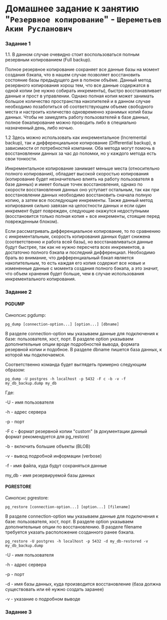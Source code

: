 # Домашнее задание к занятию "`Резервное копирование`" - `Шереметьев Аким Русланович`

### Задание 1

1.1. В данном случае очевидно стоит воспользоваться полным резервным копированием (Full backup).

Полное резервное копирование сохраняет все данные базы на момент создания бэкапа, что в нашем случае позволяет восстановить состояние базы предыдущего дня в полном объёме. Данный метод резервного копирования хорош тем, что все данные содержатся в одной копии (не нужно собирать инкременты), быстро восстанавливает данные и прост в управлении. Однако полная копия может занимать большое количество пространства накопителей и в данном случае необходимо позаботиться об соответствующем объеме свободного места и настроить количество одновременно хранимых копий базы данных. Чтобы не замедлять работу пользователей в базе данных, полное бэкапирование можно проводить либо в специально назначенный день, либо ночью. 

1.2 Здесь можно использовать как инкрементальное (Incremental backup), так и дифференциальное копирование (Differential backup), в зависимости от потребностей компании. Оба метода могут помочь в восстановлении данных за час до поломки, но у каждого метода есть свои тонкости. 

Инкрементальное копирование занимает меньше места (относительно полного копирования), обладает высокой скоростью копирования (копирование будет незначительно влиять на работу пользователя в базе данных) и имеет больше точек восстановления, однако по скорости восстановления данных оно уступает остальным, так как при восстановлении данных необходимо восстановить сначала полную копию, а затем все последующие инкременты. Также данный метод копирования сильно завязан на целостности данных и если один инкремент будет поврежден, следующие окажутся недоступными (восстановится только полная копия + все инкременты, стоящие перед поврежденным блоком).

Если рассматривать дифференциальное копирование, то по сравнению с инкрементальным, скорость копирования данных будет снижена (соответственно и работа всей базы), но восстанавливаться данные будут быстрее, так как не нужно пересчета всех инкрементов, а достаточно полного бэкапа и последний дифференциал. Необходимо брать во внимание, что дифференциальный бэкап является накопительным, то есть каждая его копия содержит все новые и измененные данные с момента создания полного бэкапа, а это значит, что объем хранения будет больше, чем в случае использования инкрементального копирования.

### Задание 2

#### PGDUMP

Синопсис pgdump:

```
pg_dump [connection-option...] [option...] [dbname]
```

В разделе connection-option мы указываем данные для подключения к базе: пользователя, хост, порт.
В разделе option указываем дополнительные опции вроде подробностей вывода, формата резервной копии и подобное.
В разделе dbname пишется база данных, к которой мы подключаемся.

Соответственно команда будет выглядеть примерно следующим образом:

```
pg_dump -U postgres -h localhost -p 5432 -F c -b -v -f my_db_backup.dump my_db
```

Где:

-U - имя пользователя

-h - адрес сервера

-p - порт

-F c - формат резервной копии "custom" (в документации данный формат рекомендуется для pg_restore)

-b - включить большие объекты (BLOB)

-v - вывод подробной информации (verbose)

-f - имя файла, куда будут сохраняться данные

my_db - имя резервируемой базы данных

#### PGRESTORE

Синопсис pgrestore:

```
pg_restore [connection-option...] [option...] [filename]
```

В разделе connection-option мы указываем данные для подключения к базе: пользователя, хост, порт.
В разделе option указываем дополнительные опции по восстановлению.
В разделе filename требуется указать расположение созданного ранее бэкапа.

```
pg_restore -U postgres -h localhost -p 5432 -d my_db-restored -v my_db_backup.dump
```
-U - имя пользователя

-h - адрес сервера

-p - порт

-d - имя базы данных, куда производится восстановление (база должна существовать или её нужно создать заранее)

-v - указание о подробном выводе

### Задание 3


